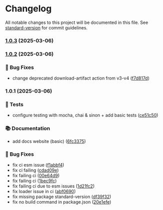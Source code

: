 # Changelog

All notable changes to this project will be documented in this file. See [standard-version](https://github.com/conventional-changelog/standard-version) for commit guidelines.

### [1.0.3](https://github.com/shaiknoorullah/serverforge/compare/v1.0.2...v1.0.3) (2025-03-06)

### [1.0.2](https://github.com/shaiknoorullah/serverforge/compare/v1.0.1...v1.0.2) (2025-03-06)


### 🐛 Bug Fixes

* change deprecated download-artifact action from v3-v4 ([f7d817d](https://github.com/shaiknoorullah/serverforge/commit/f7d817dd56c0618fc8aa8908759c21ab3606bf04))

### 1.0.1 (2025-03-06)


### 🧪 Tests

* configure testing with mocha, chai & sinon + add basic tests ([ce51c50](https://github.com/shaiknoorullah/serverforge/commit/ce51c50bccbed9457fc24ee219379173235ce244))


### 📚 Documentation

* add docs website (basic) ([6fc3375](https://github.com/shaiknoorullah/serverforge/commit/6fc3375b1c884d6bcf4a463091521cbae24a0abc))


### 🐛 Bug Fixes

* fix ci esm issue ([f1abbf4](https://github.com/shaiknoorullah/serverforge/commit/f1abbf484be040746273ea55372727fcc9be5c37))
* fix ci failing ([cdad09e](https://github.com/shaiknoorullah/serverforge/commit/cdad09e364e943b89799060dd18262a6ca206fb3))
* fix failing ci ([00e64d9](https://github.com/shaiknoorullah/serverforge/commit/00e64d988a94f4cbd5b2880ade6786e28f390d00))
* fix failing ci ([1bec9fc](https://github.com/shaiknoorullah/serverforge/commit/1bec9fc8a600a888f3fc93654d878bfbff552d4e))
* fix failing ci due to esm issues ([1d21fc2](https://github.com/shaiknoorullah/serverforge/commit/1d21fc2da9359742567ff77ac47e72109b3fae73))
* fix loader issue in ci ([abf0690](https://github.com/shaiknoorullah/serverforge/commit/abf0690773d1b3523bc893257c16cd5cc8bdee69))
* fix missing package standard-version ([df39f32](https://github.com/shaiknoorullah/serverforge/commit/df39f32cf1a28f3eb06dfd15a3bf823c60165407))
* fix no build command in package.json ([20e1efe](https://github.com/shaiknoorullah/serverforge/commit/20e1efef1dd28a472fc1683631710d3de0882e46))
